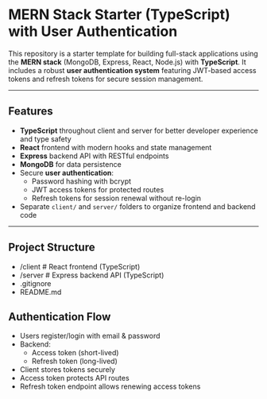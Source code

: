 # MERN Stack Starter (TypeScript) with User Authentication

This repository is a starter template for building full-stack applications using the **MERN stack** (MongoDB, Express, React, Node.js) with **TypeScript**. It includes a robust **user authentication system** featuring JWT-based access tokens and refresh tokens for secure session management.

---

## Features

- **TypeScript** throughout client and server for better developer experience and type safety
- **React** frontend with modern hooks and state management
- **Express** backend API with RESTful endpoints
- **MongoDB** for data persistence
- Secure **user authentication**:
  - Password hashing with bcrypt
  - JWT access tokens for protected routes
  - Refresh tokens for session renewal without re-login
- Separate `client/` and `server/` folders to organize frontend and backend code

---

## Project Structure

- /client # React frontend (TypeScript)
- /server # Express backend API (TypeScript)
- .gitignore
- README.md

## Authentication Flow

- Users register/login with email & password
- Backend:
  - Access token (short-lived)
  - Refresh token (long-lived)
- Client stores tokens securely
- Access token protects API routes
- Refresh token endpoint allows renewing access tokens
